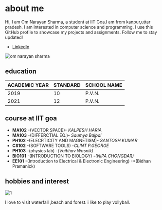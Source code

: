 # about me

Hi, I am Om Narayan Sharma, a student at IIT Goa.I am from kanpur,uttar pradesh. I am interested in computer science and programming. I use this GitHub profile to showcase my projects and assignments. Follow me to stay updated!
- [LinkedIn](https://www.linkedin.com/in/om-narayan-sharma-172717253)

![om narayan sharma](https://github.com/omnarayansharma777/omsharma.github.io/raw/main/IMG20221218084348%20(1).jpg?raw=true)

## education
|ACADEMIC YEAR | STANDARD | SCHOOL NAME|
|--------------|----------|------------|
|   2019       |  10      | P.V.N.     |
|   2021       |  12      | P.V.N.     |

## course at IIT goa

- **MA102** -(VECTOR SPACE)- *KALPESH HARIA*
- **MA103** -(DIFFERCTIAL EQ.)- *Saumya Bajpai*
- **PH102** -(ELECRTICITY AND MAGNETISM)- *SANTOSH KUMAR*
- **CS102** -(SOFTWARE TOOLS) -*CLINT P.GEORGE*
- **PH103** -(physics lab) -*(Vaibhav Wasnik)*
- **BIO101** -(INTRODUCTION TO BIOLOGY) -*(NIPA CHONGDAR)*
- **EE101** -(Introduction to Electrical & Electronic Engineering) -*(Bidhan Pramanick)
## hobbies and interest

![1](https://as1.ftcdn.net/v2/jpg/04/67/08/28/1000_F_467082848_TTm2FNb0iVvdDnrJDmIHAK0jBbC1vxYu.jpg)

I love to visit waterfall ,beach and forest.
i like to play vollyball.
